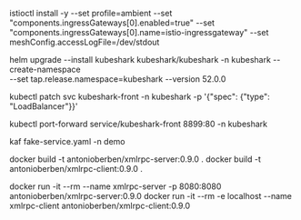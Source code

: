 istioctl install -y --set profile=ambient --set "components.ingressGateways[0].enabled=true" --set "components.ingressGateways[0].name=istio-ingressgateway" --set meshConfig.accessLogFile=/dev/stdout


helm upgrade --install kubeshark kubeshark/kubeshark -n kubeshark --create-namespace \
--set tap.release.namespace=kubeshark --version 52.0.0

kubectl patch svc kubeshark-front -n kubeshark -p '{"spec": {"type": "LoadBalancer"}}'

kubectl port-forward service/kubeshark-front 8899:80 -n kubeshark  

kaf fake-service.yaml -n demo

docker build -t antonioberben/xmlrpc-server:0.9.0 .
docker build -t antonioberben/xmlrpc-client:0.9.0 .

docker run -it --rm --name xmlrpc-server -p 8080:8080 antonioberben/xmlrpc-server:0.9.0
docker run -it --rm -e localhost --name xmlrpc-client antonioberben/xmlrpc-client:0.9.0